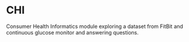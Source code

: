 # CHI
Consumer Health Informatics module exploring a dataset from FitBit and continuous glucose monitor and answering questions. 
